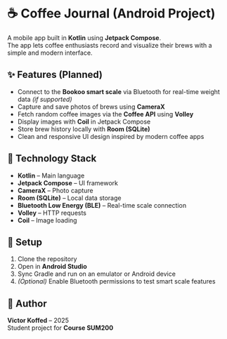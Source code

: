 # ☕ Coffee Journal (Android Project)

A mobile app built in **Kotlin** using **Jetpack Compose**.  
The app lets coffee enthusiasts record and visualize their brews with a simple and modern interface.

## ✨ Features (Planned)

- Connect to the **Bookoo smart scale** via Bluetooth for real-time weight data *(if supported)*
- Capture and save photos of brews using **CameraX**
- Fetch random coffee images via the **Coffee API** using **Volley**
- Display images with **Coil** in Jetpack Compose
- Store brew history locally with **Room (SQLite)**
- Clean and responsive UI design inspired by modern coffee apps

## 🧩 Technology Stack

- **Kotlin** – Main language
- **Jetpack Compose** – UI framework
- **CameraX** – Photo capture
- **Room (SQLite)** – Local data storage
- **Bluetooth Low Energy (BLE)** – Real-time scale connection
- **Volley** – HTTP requests
- **Coil** – Image loading

## 🚀 Setup

1. Clone the repository
2. Open in **Android Studio**
3. Sync Gradle and run on an emulator or Android device
4. *(Optional)* Enable Bluetooth permissions to test smart scale features

## 👤 Author

**Victor Koffed** – 2025  
Student project for **Course SUM200**